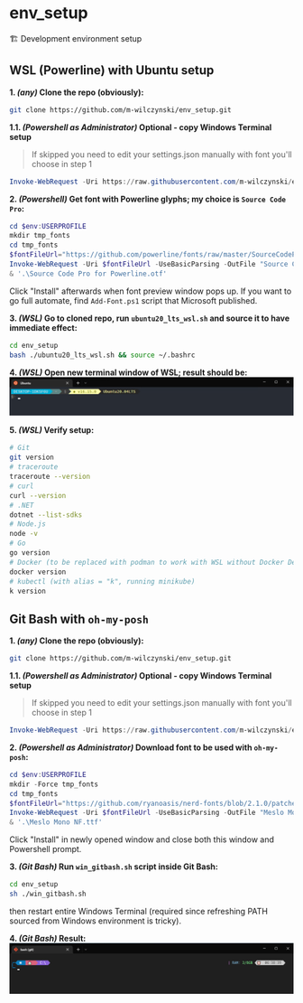 # env_setup
🏗 Development environment setup


## WSL (Powerline) with Ubuntu setup

**1. *(any)* Clone the repo (obviously):**
```bash
git clone https://github.com/m-wilczynski/env_setup.git
```

**1.1. *(Powershell as Administrator)* Optional - copy Windows Terminal setup**
> If skipped you need to edit your settings.json manually with font you'll choose in step 1
```powershell
Invoke-WebRequest -Uri https://raw.githubusercontent.com/m-wilczynski/env_setup/main/win-term_settings.json -UseBasicParsing -OutFile $env:LOCALAPPDATA\Packages\Microsoft.WindowsTerminal_8wekyb3d8bbwe\LocalState\settings.json
```

**2. *(Powershell)* Get font with Powerline glyphs; my choice is `Source Code Pro`:**
```powershell
cd $env:USERPROFILE
mkdir tmp_fonts
cd tmp_fonts
$fontFileUrl="https://github.com/powerline/fonts/raw/master/SourceCodePro/Source%20Code%20Pro%20for%20Powerline.otf"
Invoke-WebRequest -Uri $fontFileUrl -UseBasicParsing -OutFile "Source Code Pro for Powerline.otf"
& '.\Source Code Pro for Powerline.otf'
```
Click "Install" afterwards when font preview window pops up.
If you want to go full automate, find `Add-Font.ps1` script that Microsoft published.

**3. *(WSL)* Go to cloned repo, run `ubuntu20_lts_wsl.sh` and source it to have immediate effect:**
```bash
cd env_setup
bash ./ubuntu20_lts_wsl.sh && source ~/.bashrc
```

**4. *(WSL)* Open new terminal window of WSL; result should be:**
![WSL Powerline](./wsl-powerline.PNG)


**5. *(WSL)* Verify setup:**
```bash
# Git
git version
# traceroute
traceroute --version
# curl
curl --version
# .NET
dotnet --list-sdks
# Node.js
node -v
# Go
go version
# Docker (to be replaced with podman to work with WSL without Docker Desktop)
docker version
# kubectl (with alias = "k", running minikube)
k version
```


## Git Bash with `oh-my-posh`

**1. *(any)* Clone the repo (obviously):**
```bash
git clone https://github.com/m-wilczynski/env_setup.git
```

**1.1. *(Powershell as Administrator)* Optional - copy Windows Terminal setup**
> If skipped you need to edit your settings.json manually with font you'll choose in step 1
```powershell
Invoke-WebRequest -Uri https://raw.githubusercontent.com/m-wilczynski/env_setup/main/win-term_settings.json -UseBasicParsing -OutFile $env:LOCALAPPDATA\Packages\Microsoft.WindowsTerminal_8wekyb3d8bbwe\LocalState\settings.json
```

**2. *(Powershell as Administrator)* Download font to be used with `oh-my-posh`:**
```powershell
cd $env:USERPROFILE
mkdir -Force tmp_fonts
cd tmp_fonts
$fontFileUrl="https://github.com/ryanoasis/nerd-fonts/blob/2.1.0/patched-fonts/Meslo/M/Regular/complete/Meslo%20LG%20M%20Regular%20Nerd%20Font%20Complete%20Mono%20Windows%20Compatible.ttf?raw=true"
Invoke-WebRequest -Uri $fontFileUrl -UseBasicParsing -OutFile "Meslo Mono NF.ttf"
& '.\Meslo Mono NF.ttf'
```
Click "Install" in newly opened window and close both this window and Powershell prompt.

**3. *(Git Bash)* Run `win_gitbash.sh` script inside Git Bash:**
```bash
cd env_setup
sh ./win_gitbash.sh
```
then restart entire Windows Terminal (required since refreshing PATH sourced from Windows environment is tricky).

**4. *(Git Bash)* Result:**
![Git Bash](./git-bash.PNG)
